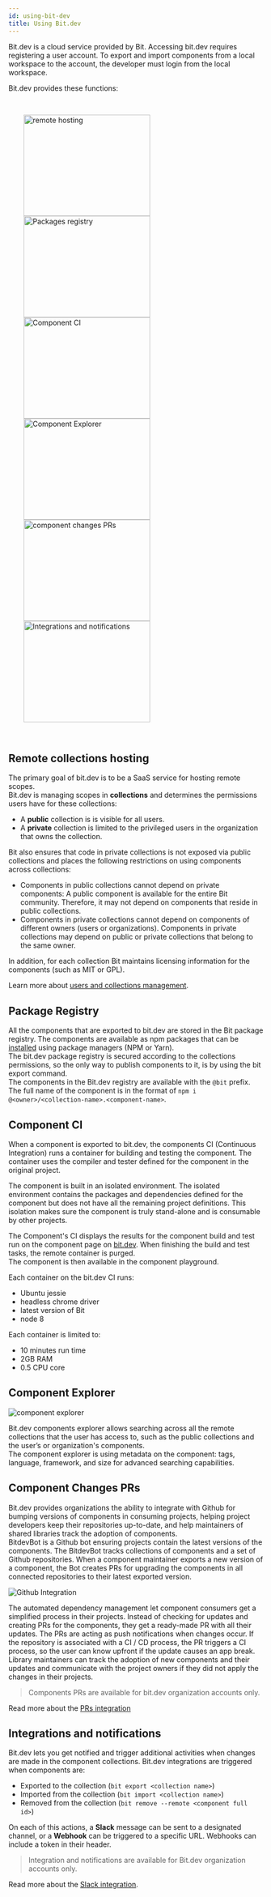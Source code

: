 ```yaml
---
id: using-bit-dev
title: Using Bit.dev
---
```



Bit.dev is a cloud service provided by Bit. Accessing bit.dev requires registering a user account. To export and import components from a local workspace to the account, the developer must login from the local workspace.  

Bit.dev provides these functions:  

<div style="margin: auto; width: 90%; padding: 30px;">
<a href="#remote-collections-hosting">
    <img src="https://storage.googleapis.com/static.bit.dev/docs/bit-dev/remote-collections.svg" alt="remote hosting" width="250" height="200">
</a>
<a href="#package-registry">
    <img src="https://storage.googleapis.com/static.bit.dev/docs/bit-dev/pacakges-registry.svg" alt="Packages registry" width="250" height="200">
</a>
<a href="#component-ci">
    <img src="https://storage.googleapis.com/static.bit.dev/docs/bit-dev/component-ci.svg" alt="Component CI" width="250" height="200">
</a>
<a href="#component-explorer">
    <img src="https://storage.googleapis.com/static.bit.dev/docs/bit-dev/component-explorer.svg" alt="Component Explorer" width="250" height="200">
</a>
<a href="#component-changes-prs">
    <img src="https://storage.googleapis.com/static.bit.dev/docs/bit-dev/component-PRs.svg" alt="component changes PRs" width="250" height="200">
</a>
<a href="#integrations-and-notifications">
    <img src="https://storage.googleapis.com/static.bit.dev/docs/bit-dev/integrations.svg" alt="Integrations and notifications" width="250" height="200">
</a>
</div>

## Remote collections hosting

The primary goal of bit.dev is to be a SaaS service for hosting remote scopes.  
Bit.dev is managing scopes in **collections** and determines the permissions users have for these collections:  

- A **public** collection is is visible for all users.  
- A **private** collection is limited to the privileged users in the organization that owns the collection.

Bit also ensures that code in private collections is not exposed via public collections and places the following restrictions on using components across collections:  

- Components in public collections cannot depend on private components: A public component is available for the entire Bit community. Therefore, it may not depend on components that reside in public collections.  
- Components in private collections cannot depend on components of different owners (users or organizations). Components in private collections may depend on public or private collections that belong to the same owner.  

In addition, for each collection Bit maintains licensing information for the components (such as MIT or GPL).  

Learn more about [users and collections management](/docs/my-account).

## Package Registry

All the components that are exported to bit.dev are stored in the Bit package registry. The components are available as npm packages that can be [installed](/docs/installing-components) using package managers (NPM or Yarn).  
The bit.dev package registry is secured according to the collections permissions, so the only way to publish components to it, is by using the bit export command.  
The components in the Bit.dev registry are available with the `@bit` prefix. The full name of the component is in the format of `npm i @<owner>/<collection-name>.<component-name>`.  

## Component CI

When a component is exported to bit.dev, the components CI (Continuous Integration) runs a container for building and testing the component. The container uses the compiler and tester defined for the component in the original project.  

The component is built in an isolated environment. The isolated environment contains the packages and dependencies defined for the component but does not have all the remaining project definitions. This isolation makes sure the component is truly stand-alone and is consumable by other projects.  

The Component's CI displays the results for the component build and test run on the component page on [bit.dev](https://bit.dev). When finishing the build and test tasks, the remote container is purged.  
The component is then available in the component playground.

Each container on the bit.dev CI runs:  

- Ubuntu jessie
- headless chrome driver
- latest version of Bit
- node 8

Each container is limited to:  

- 10 minutes run time
- 2GB RAM
- 0.5 CPU core

## Component Explorer

![component explorer](https://storage.googleapis.com/bit-docs/component-discovery-bit-react-gif.gif)

Bit.dev components explorer allows searching across all the remote collections that the user has access to,  such as the public collections and the user’s or organization's components.  
The component explorer is using metadata on the component:  tags, language, framework, and size for advanced searching capabilities.  

## Component Changes PRs

Bit.dev provides organizations the ability to integrate with Github for bumping versions of components in consuming projects, helping project developers keep their repositories up-to-date, and help maintainers of shared libraries track the adoption of components.  
BitdevBot is a Github bot ensuring projects contain the latest versions of the components. The BitdevBot tracks collections of components and a set of Github repositories. When a component maintainer exports a new version of a component, the Bot creates PRs for upgrading the components in all connected repositories to their latest exported version.  

![Github Integration](https://storage.googleapis.com/static.bit.dev/docs/images/github-integration.png)

The automated dependency management let component consumers get a simplified process in their projects. Instead of checking for updates and creating PRs for the components, they get a ready-made PR with all their updates. The PRs are acting as push notifications when changes occur. If the repository is associated with a CI / CD process, the PR triggers a CI process, so the user can know upfront if the update causes an app break.  
Library maintainers can track the adoption of new components and their updates and communicate with the project owners if they did not apply the changes in their projects.  

> Components PRs are available for bit.dev organization accounts only.

Read more about the [PRs integration](https://blog.bitsrc.io/announcing-auto-github-prs-for-component-version-bumping-74e7768bcd8a)

## Integrations and notifications

Bit.dev lets you get notified and trigger additional activities when changes are made in the component collections. Bit.dev integrations are triggered when components are:  

- Exported to the collection (`bit export <collection name>`)
- Imported from the collection (`bit import <collection name>`)
- Removed from the collection (`bit remove --remote <component full id>`)

On each of this actions, a **Slack** message can be sent to a designated channel, or a **Webhook** can be triggered to a specific URL. Webhooks can include a token in their header.  

> Integration and notifications are available for Bit.dev organization accounts only.

Read more about the [Slack integration](https://blog.bitsrc.io/optimizing-collaboration-between-distributed-front-end-teams-82ba14ce21f9).


